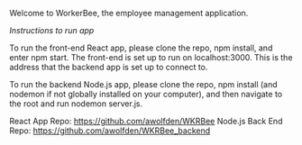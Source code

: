 Welcome to WorkerBee, the employee management application. 


*Instructions to run app*

To run the front-end React app, please clone the repo, npm install, and enter npm start. 
The front-end is set up to run on localhost:3000. This is the address that the backend app is set up to connect to. 

To run the backend Node.js app, please clone the repo, npm install (and nodemon if not globally installed on your computer), and then navigate to the root and run nodemon server.js. 

React App Repo: https://github.com/awolfden/WKRBee
Node.js Back End Repo: https://github.com/awolfden/WKRBee_backend


